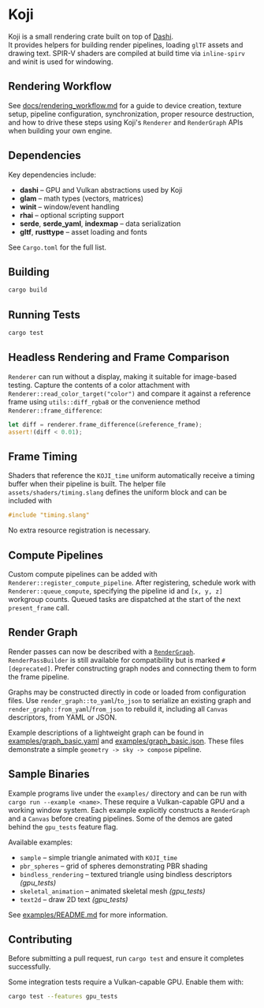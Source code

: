 # Koji

Koji is a small rendering crate built on top of [Dashi](https://github.com/JordanHendl/dashi).  
It provides helpers for building render pipelines, loading `glTF` assets and drawing text.
SPIR-V shaders are compiled at build time via `inline-spirv` and winit is used for windowing.


## Rendering Workflow

See [docs/rendering_workflow.md](docs/rendering_workflow.md) for a guide to
device creation, texture setup, pipeline configuration, synchronization, proper
resource destruction, and how to drive these steps using Koji's `Renderer` and
`RenderGraph` APIs when building your own engine.

## Dependencies

Key dependencies include:

- **dashi** &ndash; GPU and Vulkan abstractions used by Koji
- **glam** &ndash; math types (vectors, matrices)
- **winit** &ndash; window/event handling
- **rhai** &ndash; optional scripting support
- **serde**, **serde_yaml**, **indexmap** &ndash; data serialization
- **gltf**, **rusttype** &ndash; asset loading and fonts

See `Cargo.toml` for the full list.

## Building

```bash
cargo build
```

## Running Tests

```bash
cargo test
```

## Headless Rendering and Frame Comparison

`Renderer` can run without a display, making it suitable for image-based
testing. Capture the contents of a color attachment with
`Renderer::read_color_target("color")` and compare it against a reference
frame using `utils::diff_rgba8` or the convenience method
`Renderer::frame_difference`:

```rust
let diff = renderer.frame_difference(&reference_frame);
assert!(diff < 0.01);
```

## Frame Timing

Shaders that reference the `KOJI_time` uniform automatically receive a timing
buffer when their pipeline is built. The helper file
`assets/shaders/timing.slang` defines the uniform block and can be included with

```glsl
#include "timing.slang"
```

No extra resource registration is necessary.

## Compute Pipelines

Custom compute pipelines can be added with `Renderer::register_compute_pipeline`.
After registering, schedule work with `Renderer::queue_compute`, specifying the
pipeline id and `[x, y, z]` workgroup counts. Queued tasks are dispatched at the
start of the next `present_frame` call.

## Render Graph

Render passes can now be described with a [`RenderGraph`](src/render_graph/mod.rs).
`RenderPassBuilder` is still available for compatibility but is marked
`#[deprecated]`. Prefer constructing graph nodes and connecting them
to form the frame pipeline.

Graphs may be constructed directly in code or loaded from configuration files.
Use `render_graph::to_yaml`/`to_json` to serialize an existing graph and
`render_graph::from_yaml`/`from_json` to rebuild it, including all `Canvas`
descriptors, from YAML or JSON.

Example descriptions of a lightweight graph can be found in
[examples/graph_basic.yaml](examples/graph_basic.yaml) and
[examples/graph_basic.json](examples/graph_basic.json). These files
demonstrate a simple `geometry -> sky -> compose` pipeline.

## Sample Binaries

Example programs live under the `examples/` directory and can be run with
`cargo run --example <name>`. These require a Vulkan-capable GPU and a working
window system. Each example explicitly constructs a `RenderGraph` and a
`Canvas` before creating pipelines. Some of the demos are gated behind the
`gpu_tests` feature flag.

Available examples:

- `sample` – simple triangle animated with `KOJI_time`
- `pbr_spheres` – grid of spheres demonstrating PBR shading
- `bindless_rendering` – textured triangle using bindless descriptors *(gpu_tests)*
- `skeletal_animation` – animated skeletal mesh *(gpu_tests)*
- `text2d` – draw 2D text *(gpu_tests)*

See [examples/README.md](examples/README.md) for more information.

## Contributing

Before submitting a pull request, run `cargo test` and ensure it completes successfully.

Some integration tests require a Vulkan-capable GPU. Enable them with:

```bash
cargo test --features gpu_tests
```
